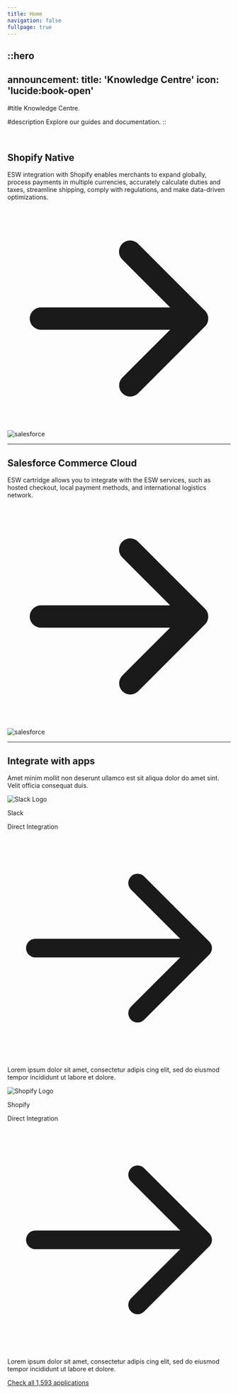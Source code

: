 ```yaml
---
title: Home
navigation: false
fullpage: true
---
```


::hero
---
announcement:
  title: 'Knowledge Centre'
  icon: 'lucide:book-open'
---

#title
Knowledge Centre.

#description
Explore our guides and documentation.
::

<br>

<section class="bg-background text-foreground">
  <div class="grid max-w-screen-xl px-4 py-8 mx-auto lg:gap-8 xl:gap-0 lg:py-16 lg:grid-cols-12">
    <div class="mr-auto place-self-center lg:col-span-7">
      <h1 class="max-w-2xl mb-4 text-lg font-semibold tracking-tight leading-none md:text-5xl xl:text-6xl">
        Shopify Native
      </h1>
      <p class="max-w-2xl mb-6 font-light text-muted-foreground lg:mb-8 md:text-lg lg:text-xl">
        ESW integration with Shopify enables merchants to expand globally, process payments in multiple currencies, accurately calculate duties and taxes, streamline shipping, comply with regulations, and make data-driven optimizations.
      </p>
      <a href="/shopify/home" class="inline-flex items-center justify-center px-5 py-3 mr-3 text-base font-medium text-primary-foreground bg-primary rounded-lg hover:bg-primary/90 focus:ring-4 focus:ring-primary/30 dark:focus:ring-primary/70">
        <svg class="w-5 h-5 ml-2 -mr-1" fill="currentColor" viewBox="0 0 20 20">
          <path fill-rule="evenodd" d="M10.293 3.293a1 1 0 011.414 0l6 6a1 1 0 010 1.414l-6 6a1 1 0 01-1.414-1.414L14.586 11H3a1 1 0 110-2h11.586l-4.293-4.293a1 1 0 010-1.414z" clip-rule="evenodd"/>
        </svg>
      </a>
    </div>
    <div class="hidden lg:mt-0 lg:col-span-5 lg:flex">
      <img src="/Untitled design (1).png" alt="salesforce">
    </div>
  </div>
</section>


---

<section class="bg-background text-foreground">
  <div class="grid max-w-screen-xl px-4 py-8 mx-auto lg:gap-8 xl:gap-0 lg:py-16 lg:grid-cols-12">
    <div class="mr-auto place-self-center lg:col-span-7">
      <h1 class="max-w-2xl mb-4 text-lg font-semibold tracking-tight leading-none md:text-5xl xl:text-6xl">
        Salesforce Commerce Cloud
      </h1>
      <p class="max-w-2xl mb-6 font-light text-muted-foreground lg:mb-8 md:text-lg lg:text-xl">
        ESW cartridge allows you to integrate with the ESW services, such as hosted checkout, local payment methods, and international logistics network.
      </p>
      <a href="#" class="inline-flex items-center justify-center px-5 py-3 mr-3 text-base font-medium text-primary-foreground bg-primary rounded-lg hover:bg-primary/90 focus:ring-4 focus:ring-primary/30 dark:focus:ring-primary/70">
        <svg class="w-5 h-5 ml-2 -mr-1" fill="currentColor" viewBox="0 0 20 20">
          <path fill-rule="evenodd" d="M10.293 3.293a1 1 0 011.414 0l6 6a1 1 0 010 1.414l-6 6a1 1 0 01-1.414-1.414L14.586 11H3a1 1 0 110-2h11.586l-4.293-4.293a1 1 0 010-1.414z" clip-rule="evenodd"/>
        </svg>
      </a>
    </div>
    <div class="hidden lg:mt-0 lg:col-span-5 lg:flex">
      <img src="/Salesforce.jpg" alt="salesforce">
    </div>
  </div>
</section>


---

<section class="py-10 bg-background text-foreground sm:py-16 lg:py-24">
  <div class="px-4 mx-auto sm:px-6 lg:px-8 max-w-7xl">
    <div class="max-w-2xl mx-auto text-center">
      <h2 class="text-3xl font-bold leading-tight sm:text-4xl lg:text-5xl">Integrate with apps</h2>
      <p class="max-w-xl mx-auto mt-4 text-base leading-relaxed text-muted-foreground">
        Amet minim mollit non deserunt ullamco est sit aliqua dolor do amet sint. Velit officia consequat duis.
      </p>
    </div>

  <div class="grid grid-cols-1 gap-6 mt-12 lg:mt-16 xl:gap-10 sm:grid-cols-2 lg:grid-cols-3">
      <!-- Slack Card -->
      <div class="overflow-hidden rounded shadow bg-card text-card-foreground">
        <div class="p-8">
          <div class="flex items-center">
            <img class="flex-shrink-0 w-12 h-auto" src="https://cdn.rareblocks.xyz/collection/celebration/images/integration/3/slack-logo.png" alt="Slack Logo" />
            <div class="ml-5 mr-auto">
              <p class="text-xl font-semibold">Slack</p>
              <p class="mt-px text-sm text-muted-foreground">Direct Integration</p>
            </div>
            <svg class="block w-6 h-6 text-primary" xmlns="http://www.w3.org/2000/svg" fill="none" viewBox="0 0 24 24" stroke="currentColor">
              <path stroke-linecap="round" stroke-linejoin="round" stroke-width="2" d="M14 5l7 7m0 0l-7 7m7-7H3" />
            </svg>
          </div>
          <p class="text-base leading-relaxed text-muted-foreground mt-7">
            Lorem ipsum dolor sit amet, consectetur adipis cing elit, sed do eiusmod tempor incididunt ut labore et dolore.
          </p>
        </div>
      </div>

  <!-- Shopify Card -->
  <div class="overflow-hidden rounded shadow bg-card text-card-foreground">
        <div class="p-8">
          <div class="flex items-center">
            <img class="flex-shrink-0 w-12 h-auto" src="https://cdn.rareblocks.xyz/collection/celebration/images/integration/3/shopify-logo.png" alt="Shopify Logo" />
            <div class="ml-5 mr-auto">
              <p class="text-xl font-semibold">Shopify</p>
              <p class="mt-px text-sm text-muted-foreground">Direct Integration</p>
            </div>
            <svg class="hidden w-5 h-5 text-primary" xmlns="http://www.w3.org/2000/svg" fill="none" viewBox="0 0 24 24" stroke="currentColor">
              <path stroke-linecap="round" stroke-linejoin="round" stroke-width="2" d="M14 5l7 7m0 0l-7 7m7-7H3" />
            </svg>
          </div>
          <p class="text-base leading-relaxed text-muted-foreground mt-7">
            Lorem ipsum dolor sit amet, consectetur adipis cing elit, sed do eiusmod tempor incididunt ut labore et dolore.
          </p>
        </div>
      </div>
    </div>

  <div class="mt-12 text-center">
      <a href="#" title="" class="inline-flex p-3 font-medium text-primary hover:text-primary/80 hover:underline transition-all duration-200">
        Check all 1,593 applications
      </a>
    </div>
  </div>
</section>



